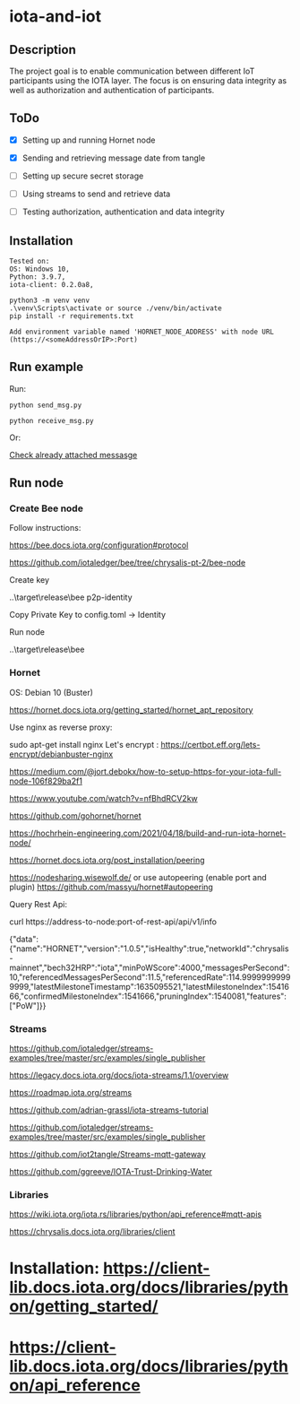 # iota-and-iot

## Description

The project goal is  to enable communication between different IoT participants using the IOTA layer. 
The focus is on ensuring data integrity as well as authorization and authentication of participants. 

## ToDo

- [x] Setting up and running Hornet node
- [x] Sending and retrieving message date from tangle
- [ ] Setting up secure secret storage
- [ ] Using streams to send and retrieve data
- [ ] Testing authorization, authentication and data integrity


## Installation

```
Tested on:
OS: Windows 10, 
Python: 3.9.7, 
iota-client: 0.2.0a8,
```


```
python3 -m venv venv
.\venv\Scripts\activate or source ./venv/bin/activate
pip install -r requirements.txt

Add environment variable named 'HORNET_NODE_ADDRESS' with node URL (https://<someAddressOrIP>:Port)
```
## Run example

Run:
```
python send_msg.py

python receive_msg.py

```

Or:

[Check already attached messasge](https://explorer.iota.org/legacy-devnet/transaction/TXBQO9M9KCYHZPJCTHJRWNESBXJGPCBDZJPLURJYTTGJLQRHQSHTIVHNWOTINYB9HMFEPVMVMOZVTZ999)

## Run node

### Create Bee node
Follow instructions:

https://bee.docs.iota.org/configuration#protocol

https://github.com/iotaledger/bee/tree/chrysalis-pt-2/bee-node

Create key 

..\target\release\bee p2p-identity

Copy Private Key to config.toml -> Identity

Run node

..\target\release\bee

### Hornet

OS: Debian 10 (Buster)

https://hornet.docs.iota.org/getting_started/hornet_apt_repository

Use nginx as reverse proxy:

sudo apt-get install nginx
Let's encrypt : https://certbot.eff.org/lets-encrypt/debianbuster-nginx

https://medium.com/@jort.debokx/how-to-setup-https-for-your-iota-full-node-106f829ba2f1

https://www.youtube.com/watch?v=nfBhdRCV2kw

https://github.com/gohornet/hornet

https://hochrhein-engineering.com/2021/04/18/build-and-run-iota-hornet-node/

https://hornet.docs.iota.org/post_installation/peering

https://nodesharing.wisewolf.de/ or use autopeering (enable port and plugin) https://github.com/massyu/hornet#autopeering

Query Rest Api:

curl https://address-to-node:port-of-rest-api/api/v1/info

{"data":{"name":"HORNET","version":"1.0.5","isHealthy":true,"networkId":"chrysalis-mainnet","bech32HRP":"iota","minPoWScore":4000,"messagesPerSecond":10,"referencedMessagesPerSecond":11.5,"referencedRate":114.99999999999999,"latestMilestoneTimestamp":1635095521,"latestMilestoneIndex":1541666,"confirmedMilestoneIndex":1541666,"pruningIndex":1540081,"features":["PoW"]}}


### Streams

https://github.com/iotaledger/streams-examples/tree/master/src/examples/single_publisher

https://legacy.docs.iota.org/docs/iota-streams/1.1/overview

https://roadmap.iota.org/streams

https://github.com/adrian-grassl/iota-streams-tutorial

https://github.com/iotaledger/streams-examples/tree/master/src/examples/single_publisher

https://github.com/iot2tangle/Streams-mqtt-gateway

https://github.com/ggreeve/IOTA-Trust-Drinking-Water

### Libraries

https://wiki.iota.org/iota.rs/libraries/python/api_reference#mqtt-apis

https://chrysalis.docs.iota.org/libraries/client


# Installation: https://client-lib.docs.iota.org/docs/libraries/python/getting_started/
# https://client-lib.docs.iota.org/docs/libraries/python/api_reference

